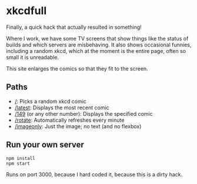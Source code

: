 # xkcdfull
Finally, a quick hack that actually resulted in something!

Where I work, we have some TV screens that show things like the status of builds and which servers are misbehaving. It also shows occasional funnies, including a random xkcd, which at the moment is the entire page, often so small it is unreadable.

This site enlarges the comics so that they fit to the screen.

## Paths
- [/](http://xkcd.danielthepope.co.uk/): Picks a random xkcd comic
- [/latest](http://xkcd.danielthepope.co.uk/latest): Displays the most recent comic
- [/149](http://xkcd.danielthepope.co.uk/149) (or any other number): Displays the specified comic
- [/rotate](http://xkcd.danielthepope.co.uk/rotate): Automatically refreshes every minute
- [/imageonly](http://xkcd.danielthepope.co.uk/imageonly): Just the image; no text (and no flexbox)

## Run your own server
```
npm install
npm start
```
Runs on port 3000, because I hard coded it, because this is a dirty hack.
